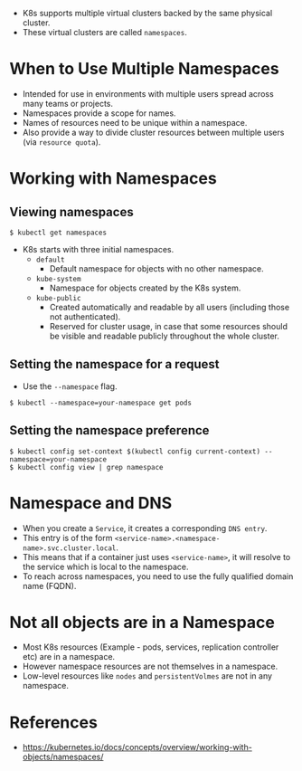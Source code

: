 * K8s supports multiple virtual clusters backed by the same physical cluster.
* These virtual clusters are called `namespaces`.
# When to Use Multiple Namespaces
* Intended for use in environments with multiple users spread across many teams or projects.
* Namespaces provide a scope for names.
* Names of resources need to be unique within a namespace.
* Also provide a way to divide cluster resources between multiple users (via `resource quota`).
# Working with Namespaces
## Viewing namespaces
```
$ kubectl get namespaces
```
* K8s starts with three initial namespaces.
	* `default`
		* Default namespace for objects with no other namespace.
	* `kube-system`
		* Namespace for objects created by the K8s system.
	* `kube-public`
		* Created automatically and readable by all users (including those not authenticated). 
		* Reserved for cluster usage, in case that some resources should be visible and readable publicly throughout the whole cluster.
## Setting the namespace for a request
* Use the `--namespace` flag.
```
$ kubectl --namespace=your-namespace get pods
```
## Setting the namespace preference
```
$ kubectl config set-context $(kubectl config current-context) --namespace=your-namespace
$ kubectl config view | grep namespace
```
# Namespace and DNS
* When you create a `Service`, it creates a corresponding `DNS entry`.
* This entry is of the form `<service-name>.<namespace-name>.svc.cluster.local`.
* This means that if a container just uses `<service-name>`, it will resolve to the service which is local to the namespace.
* To reach across namespaces, you need to use the fully qualified domain name (FQDN).
# Not all objects are in a Namespace
* Most K8s resources (Example - pods, services, replication controller etc) are in a namespace.
* However namespace resources are not themselves in a namespace.
* Low-level resources like `nodes` and `persistentVolmes` are not in any namespace.
# References
* https://kubernetes.io/docs/concepts/overview/working-with-objects/namespaces/
